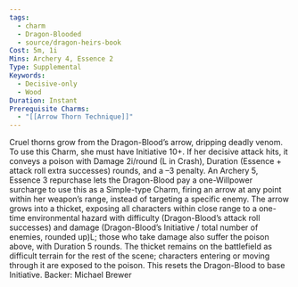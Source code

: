 ```yaml
---
tags:
  - charm
  - Dragon-Blooded
  - source/dragon-heirs-book
Cost: 5m, 1i
Mins: Archery 4, Essence 2
Type: Supplemental
Keywords:
  - Decisive-only
  - Wood
Duration: Instant
Prerequisite Charms:
  - "[[Arrow Thorn Technique]]"
---
```

Cruel thorns grow from the Dragon-Blood’s arrow, dripping deadly venom. To use this Charm, she must have Initiative 10+. If her decisive attack hits, it conveys a poison with Damage 2i/round (L in Crash), Duration (Essence + attack roll extra successes) rounds, and a –3 penalty.
An Archery 5, Essence 3 repurchase lets the Dragon-Blood pay a one-Willpower surcharge to use this as a Simple-type Charm, firing an arrow at any point within her weapon’s range, instead of targeting a specific enemy. The arrow grows into a thicket, exposing all characters within close range to a one-time environmental hazard with difficulty (Dragon-Blood’s attack roll successes) and damage (Dragon-Blood’s Initiative / total number of enemies, rounded up)L; those who take damage also suffer the poison above, with Duration 5 rounds. The thicket remains on the battlefield as difficult terrain for the rest of the scene; characters entering or moving through it are exposed to the poison. This resets the Dragon-Blood to base Initiative.
Backer: Michael Brewer